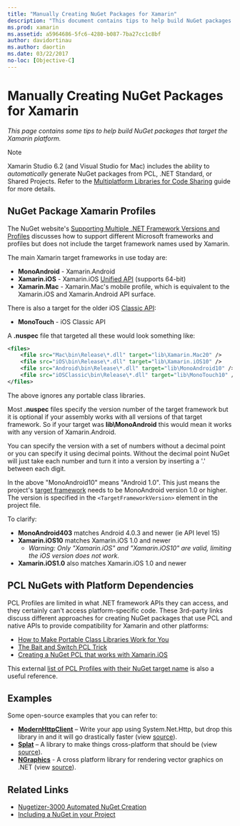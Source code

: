 ```yaml
---
title: "Manually Creating NuGet Packages for Xamarin"
description: "This document contains tips to help build NuGet packages that target the Xamarin platform. It describes NuGet package Xamarin profiles, PCL NuGets with platform dependencies, and links to various open-source samples."
ms.prod: xamarin
ms.assetid: a5964686-5fc6-4280-b087-7ba27cc1c8bf
author: davidortinau
ms.author: daortin
ms.date: 03/22/2017
no-loc: [Objective-C]
---
```


# Manually Creating NuGet Packages for Xamarin

_This page contains some tips to help build NuGet packages that target the Xamarin platform._

> [!NOTE]
> Xamarin Studio 6.2 (and Visual Studio for Mac) includes the ability to
> _automatically_ generate NuGet packages from PCL, .NET Standard, or
> Shared Projects. Refer to the 
> [Multiplatform Libraries for Code Sharing](~/cross-platform/app-fundamentals/nuget-multiplatform-libraries/index.md)
> guide for more details.

## NuGet Package Xamarin Profiles

The NuGet website's [Supporting Multiple .NET Framework Versions and Profiles](https://docs.nuget.org/create/enforced-package-conventions)
discusses how to support different Microsoft frameworks and profiles
but does not include the target framework names used by Xamarin.

The main Xamarin target frameworks in use today are:

- **MonoAndroid** - Xamarin.Android
- **Xamarin.iOS** - Xamarin.iOS [Unified API](~/cross-platform/macios/unified/index.md) (supports 64-bit)
- **Xamarin.Mac** - Xamarin.Mac's mobile profile, which is equivalent
  to the Xamarin.iOS and Xamarin.Android API surface.

There is also a target for the older iOS [Classic API](~/cross-platform/macios/unified/index.md):

- **MonoTouch** - iOS Classic API

A **.nuspec** file that targeted all these would look something like:

```xml
<files>
    <file src="Mac\bin\Release\*.dll" target="lib\Xamarin.Mac20" />
    <file src="iOS\bin\Release\*.dll" target="lib\Xamarin.iOS10" />
    <file src="Android\bin\Release\*.dll" target="lib\MonoAndroid10" />
    <file src="iOSClassic\bin\Release\*.dll" target="lib\MonoTouch10" />
</files>
```

The above ignores any portable class libraries.

Most **.nuspec** files specify the version number of the target framework but it is
optional if your assembly works with all versions of that target framework. So
if your target was **lib\MonoAndroid** this would mean it works with any version
of Xamarin.Android.

You can specify the version with a set of numbers without a decimal point or
you can specify it using decimal points. Without the decimal point NuGet will
just take each number and turn it into a version by inserting a '.' between
each digit.

In the above "MonoAndroid10" means "Android 1.0". This just means the
project's [target framework](~/android/app-fundamentals/android-api-levels.md)
needs to be MonoAndroid version 1.0 or higher. The
version is specified in the `<TargetFrameworkVersion>` element in the project
file.

To clarify:

- **MonoAndroid403** matches Android 4.0.3 and newer (ie API level 15)
- **Xamarin.iOS10** matches Xamarin.iOS 1.0 and newer
   * _Warning: Only "Xamarin.iOS" and "Xamarin.iOS10" are valid, limiting the iOS version does not work._
- **Xamarin.iOS1.0** also matches Xamarin.iOS 1.0 and newer

## PCL NuGets with Platform Dependencies

PCL Profiles are limited in what .NET framework APIs they can access,
and they certainly can't access platform-specific code. These 3rd-party links
discuss different approaches for creating NuGet packages that use PCL
and native APIs to provide compatibility for Xamarin and other platforms:

- [How to Make Portable Class Libraries Work for You](https://blogs.msdn.com/b/dsplaisted/archive/2012/08/27/how-to-make-portable-class-libraries-work-for-you.aspx)
- [The Bait and Switch PCL Trick](https://log.paulbetts.org/the-bait-and-switch-pcl-trick/)
- [Creating a NuGet PCL that works with Xamarin.iOS](https://www.jimbobbennett.io/creating-a-nuget-pcl-that-works-with-xamarin-ios/)

This external [list of PCL Profiles with their NuGet target name](https://portablelibraryprofiles.stephencleary.com)
is also a useful reference.

## Examples

Some open-source examples that you can refer to:

- [**ModernHttpClient**](https://www.nuget.org/packages/modernhttpclient/) – Write your app using System.Net.Http, but drop this library in and it will go drastically faster (view [source](https://github.com/paulcbetts/ModernHttpClient)).
- [**Splat**](https://www.nuget.org/packages/Splat/) – A library to make things cross-platform that should be (view [source](https://github.com/paulcbetts/Splat)).
- [**NGraphics**](https://www.nuget.org/packages/NGraphics/) - A cross platform library for rendering vector graphics on .NET (view [source](https://github.com/praeclarum/NGraphics/blob/master/NGraphics.nuspec)).

## Related Links

- [Nugetizer-3000 Automated NuGet Creation](~/cross-platform/app-fundamentals/nuget-multiplatform-libraries/index.md)       
- [Including a NuGet in your Project](/visualstudio/mac/nuget-walkthrough)
